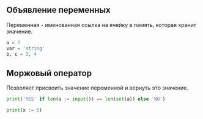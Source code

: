 ## Объявление переменных
Переменная - именованная ссылка на ячейку в память, которая хранит значение.

```python
a = 7
var = 'string'
b, c = 3, 4

```

## Моржовый оператор 

Позволяет присвоить значение переменной и вернуть это значение.

```python
print('YES' if len(a := input()) == len(set(a)) else 'NO')
```

```python
print(x := 5)
```

